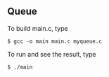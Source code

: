 ## Queue

To build main.c, type
```
$ gcc -o main main.c myqueue.c
```

To run and see the result, type

```
$ ./main
```
